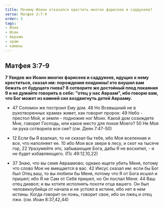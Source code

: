 ```yaml
---
title: Почему Иоанн отказался крестить многих фарисеев и саддукеев?
verse: Матфея 3:7-9
order: 5
tags: 
- Илия
- Иоан
- Авраам
- храм
- камень
---
```


## Матфея 3:7-9

**7 Увидев же Иоанн многих фарисеев и саддукеев, идущих к нему креститься, сказал им: порождения ехиднины! кто внушил вам бежать от будущего гнева? 8 сотворите же достойный плод покаяния 9 и не думайте говорить в себе: "отец у нас Авраам", ибо говорю вам, что Бог может из камней сих воздвигнуть детей Аврааму.**

- 47 Соломон же построил Ему дом. 48 Но Всевышний не в рукотворенных храмах живет, как говорит пророк: 49 Небо - престол Мой, и земля - подножие ног Моих. Какой дом созиждете Мне, говорит Господь, или какое место для покоя Моего? 50 Не Моя ли рука сотворила все сие? (см. Деян 7:47-50)
- 12 Если бы Я взалкал, то не сказал бы тебе, ибо Моя вселенная и все, что наполняет ее. 10 ибо Мои все звери в лесу, и скот на тысяче гор, 22 Уразумейте это, забывающие Бога, дабы Я не восхитил, - и не будет избавляющего. (Пс 49:12,10,22)

- 37 Знаю, что вы семя Авраамово; однако ищете убить Меня, потому что слово Мое не вмещается в вас. 42 Иисус сказал им: если бы Бог был Отец ваш, то вы любили бы Меня, потому что Я от Бога исшел и пришел; ибо Я не Сам от Себя пришел, но Он послал Меня. 44 Ваш отец диавол; и вы хотите исполнять похоти отца вашего. Он был человекоубийца от начала и не устоял в истине, ибо нет в нем истины. Когда говорит он ложь, говорит свое, ибо он лжец и отец лжи. (см. Иоан 8:37,42,44)
